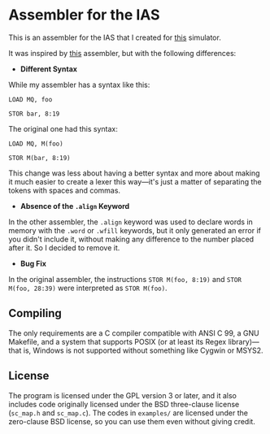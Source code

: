 # Assembler for the IAS

This is an assembler for the IAS that I created for [this](https://www.ic.unicamp.br/~edson/disciplinas/mc404/2017-2s/abef/IAS-sim/) simulator.

It was inspired by [this](https://www.ic.unicamp.br/~edson/disciplinas/mc404/2017-2s/abef/IAS-Assembler/assembler.html) assembler, but with the following differences:

- **Different Syntax**

While my assembler has a syntax like this:

```
LOAD MQ, foo

STOR bar, 8:19
```

The original one had this syntax:

```
LOAD MQ, M(foo)

STOR M(bar, 8:19)
```

This change was less about having a better syntax and more about making it much easier to create a lexer this way—it's just a matter of separating the tokens with spaces and commas.

- **Absence of the `.align` Keyword**

In the other assembler, the `.align` keyword was used to declare words in memory with the `.word` or `.wfill` keywords, but it only generated an error if you didn't include it, without making any difference to the number placed after it. So I decided to remove it.

- **Bug Fix**

In the original assembler, the instructions `STOR M(foo, 8:19)` and `STOR M(foo, 28:39)` were interpreted as `STOR M(foo)`.

## Compiling

The only requirements are a C compiler compatible with ANSI C 99, a GNU Makefile, and a system that supports POSIX (or at least its Regex library)—that is, Windows is not supported without something like Cygwin or MSYS2.

## License

The program is licensed under the GPL version 3 or later, and it also includes code originally licensed under the BSD three-clause license (`sc_map.h` and `sc_map.c`). The codes in `examples/` are licensed under the zero-clause BSD license, so you can use them even without giving credit.